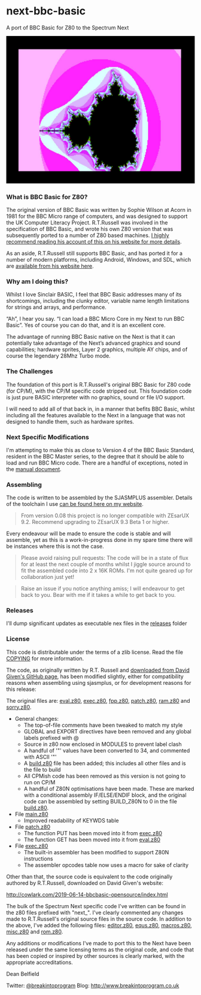 # next-bbc-basic

A port of BBC Basic for Z80 to the Spectrum Next

![BBC Basic for Spectrum Next](images/bbc_basic_readme_header.png)

### What is BBC Basic for Z80?

The original version of BBC Basic was written by Sophie Wilson at Acorn in 1981 for the BBC Micro range of computers, and was designed to support the UK Computer Literacy Project. R.T.Russell was involved in the specification of BBC Basic, and wrote his own Z80 version that was subsequently ported to a number of Z80 based machines. [I highly recommend reading his account of this on his website for more details](http://www.bbcbasic.co.uk/bbcbasic/history.html).

As an aside, R.T.Russell still supports BBC Basic, and has ported it for a number of modern platforms, including Android, Windows, and SDL, which are [available from his website here](https://www.bbcbasic.co.uk/index.html).

### Why am I doing this?

Whilst I love Sinclair BASIC, I feel that BBC Basic addresses many of its shortcomings, including the clunky editor, variable name length limitations for strings and arrays, and performance.

“Ah”, I hear you say. “I can load a BBC Micro Core in my Next to run BBC Basic”. Yes of course you can do that, and it is an excellent core. 

The advantage of running BBC Basic native on the Next is that it can potentially take advantage of the Next’s advanced graphics and sound capabilities; hardware sprites, Layer 2 graphics, multiple AY chips, and of course the legendary 28Mhz Turbo mode.

### The Challenges

The foundation of this port is R.T.Russell's original BBC Basic for Z80 code (for CP/M), with the CP/M specific code stripped out. This foundation code is just pure BASIC interpreter with no graphics, sound or file I/O support.

I will need to add all of that back in, in a manner that befits BBC Basic, whilst including all the features available to the Next in a language that was not designed to handle them, such as hardware sprites.

### Next Specific Modifications

I'm attempting to make this as close to Version 4 of the BBC Basic Standard, resident in the BBC Master series, to the degree that it should be able to load and run BBC Micro code. There are a handful of exceptions, noted in the [manual document](MANUAL.md).

### Assembling

The code is written to be assembled by the SJASMPLUS assembler. Details of the toolchain I use [can be found here on my website](http://www.breakintoprogram.co.uk/computers/zx-spectrum-next/assembly-language/z80-development-toolchain).

> From version 0.08 this project is no longer compatible with ZEsarUX 9.2. Recommend upgrading to ZEsarUX 9.3 Beta 1 or higher.

Every endeavour will be made to ensure the code is stable and will assemble, yet as this is a work-in-progress done in my spare time there will be instances where this is not the case.

> Please avoid raising pull requests: The code will be in a state of flux for at least the next couple of months whilst I jiggle source around to fit the assembled code into 2 x 16K ROMs. I'm not quite geared up for collaboration just yet!

> Raise an issue if you notice anything amiss; I will endeavour to get back to you. Bear with me if it takes a while to get back to you.

### Releases

I'll dump significant updates as executable nex files in the [releases](releases) folder

### License

This code is distributable under the terms of a zlib license. Read the file [COPYING](COPYING) for more information.

The code, as originally written by R.T. Russell and [downloaded from David Given's GitHub page](https://github.com/davidgiven/cpmish/tree/master/third_party/bbcbasic), has been modified slightly, either for compatibility reasons when assembling using sjasmplus, or for development reasons for this release:

The original files are: [eval.z80](eval.z80), [exec.z80](exec.z80), [fpp.z80](fpp.z80), [patch.z80](patch.z80), [ram.z80](ram.z80) and [sorry.z80](sorry.z80).

- General changes:
	- The top-of-file comments have been tweaked to match my style
	- GLOBAL and EXPORT directives have been removed and any global labels prefixed with @
	- Source in z80 now enclosed in MODULES to prevent label clash
	- A handful of '"' values have been converted to 34, and commented with ASCII '"'
	- A [build.z80](build.z80) file has been added; this includes all other files and is the file to build
	- All CPMish code has been removed as this version is not going to run on CP/M
	- A handful of Z80N optimisations have been made. These are marked with a conditional assembly IF/ELSE/ENDIF block, and the original code can be assembled by setting BUILD_Z80N to 0 in the file [build.z80](build.z80).
- File [main.z80](main.z80)
	- Improved readability of KEYWDS table
- File [patch.z80](patch.z80)
	- The function PUT has been moved into it from [exec.z80](exec.z80)
	- The function GET has been moved into it from [eval.z80](eval.z80)
- File [exec.z80](exec.z80)
	- The built-in assembler has been modified to support Z80N instructions
	- The assembler opcodes table now uses a macro for sake of clarity

Other than that, the source code is equivalent to the code originally authored by R.T.Russell, downloaded on David Given's website: 

http://cowlark.com/2019-06-14-bbcbasic-opensource/index.html

The bulk of the Spectrum Next specific code I've written can be found in the z80 files prefixed with "next_". I've clearly commented any changes made to R.T.Russell's original source files in the source code. In addition to the above, I've added the following files: [editor.z80](editor.z80), [equs.z80](equs.z80), [macros.z80](macros.z80), [misc.z80](misc.z80) and [rom.z80](rom.z80).

Any additions or modifications I've made to port this to the Next have been released under the same licensing terms as the original code, and code that has been copied or inspired by other sources is clearly marked, with the appropriate accreditations.

Dean Belfield

Twitter: [@breakintoprogram](https://twitter.com/BreakIntoProg)
Blog: http://www.breakintoprogram.co.uk
